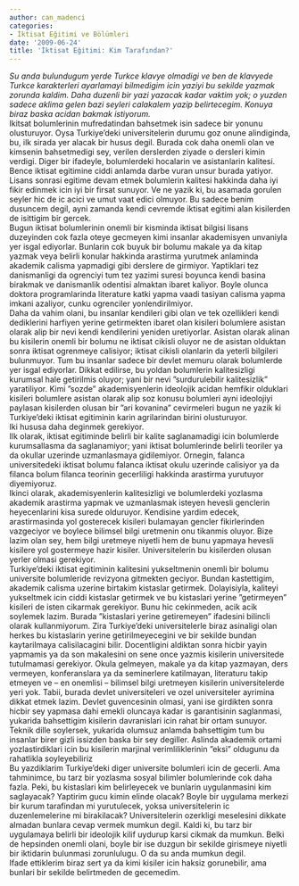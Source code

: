 ```yaml
---
author: can_madenci
categories:
- İktisat Eğitimi ve Bölümleri
date: '2009-06-24'
title: 'İktisat Eğitimi: Kim Tarafından?'
---
```


*Su anda bulundugum yerde Turkce klavye olmadigi ve ben de klavyede Turkce karakterleri ayarlamayi bilmedigim icin yaziyi bu sekilde yazmak zorunda kaldim. Daha duzenli bir yazi yazacak kadar vaktim yok; o yuzden sadece aklima gelen bazi seyleri calakalem yazip belirtecegim. Konuya biraz baska acidan bakmak istiyorum.*  
Ikitsat bolumlerinin mufredatindan bahsetmek isin sadece bir yonunu olusturuyor. Oysa Turkiye’deki universitelerin durumu goz onune alindiginda, bu, ilk sirada yer alacak bir husus degil. Burada cok daha onemli olan ve kimsenin bahsetmedigi sey, verilen derslerden ziyade o dersleri kimin verdigi. Diger bir ifadeyle, bolumlerdeki hocalarin ve asistanlarin kalitesi. Bence iktisat egitimine ciddi anlamda darbe vuran unsur burada yatiyor. Lisans sonrasi egitime devam etmek bolumlerin kalitesi hakkinda daha iyi fikir edinmek icin iyi bir firsat sunuyor. Ve ne yazik ki, bu asamada gorulen seyler hic de ic acici ve umut vaat edici olmuyor. Bu sadece benim dusuncem degil, ayni zamanda kendi cevremde iktisat egitimi alan kisilerden de isittigim bir gercek.  
Bugun iktisat bolumlerinin onemli bir kisminda iktisat bilgisi lisans duzeyinden cok fazla oteye gecmeyen kimi insanlar akademisyen unvaniyla yer isgal ediyorlar. Bunlarin cok buyuk bir bolumu makale ya da kitap yazmak veya belirli konular hakkinda arastirma yurutmek anlaminda akademik calisma yapmadigi gibi derslere de girmiyor. Yaptiklari tez danismanligi da ogrenciyi tum tez yazimi suresi boyunca kendi basina birakmak ve danismanlik odentisi almaktan ibaret kaliyor. Boyle olunca doktora programlarinda literature katki yapma vaadi tasiyan calisma yapma imkani azaliyor, cunku ogrenciler yonlendirilmiyor.  
Daha da vahim olani, bu insanlar kendileri gibi olan ve tek ozellikleri kendi dediklerini harfiyen yerine getirmekten ibaret olan kisileri bolumlere asistan olarak alip bir nevi kendi kendilerini yeniden uretiyorlar. Asistan olarak alinan bu kisilerin onemli bir bolumu ne iktisat cikisli oluyor ne de asistan olduktan sonra iktisat ogrenmeye calisiyor; iktisat cikisli olanlarin da yeterli bilgileri bulunmuyor. Tum bu insanlar sadece bir devlet memuru olarak bolumlerde yer isgal ediyorlar. Dikkat edilirse, bu yoldan bolumlerin kalitesizligi kurumsal hale getirilmis oluyor; yani bir nevi ”surdurulebilir kalitesizlik” yaratiliyor. Kimi ”sozde” akademisyenlerin ideolojik acidan hemfikir olduklari kisileri bolumlere asistan olarak alip soz konusu bolumleri ayni ideolojiyi paylasan kisilerden olusan bir ”ari kovanina” cevirmeleri bugun ne yazik ki Turkiye’deki iktisat egitiminin karin agrilarindan birini olusturuyor.  
Iki hususa daha deginmek gerekiyor.  
Ilk olarak, iktisat egitiminde belirli bir kalite saglanamadigi icin bolumlerde kurumsallasma da saglanamiyor; yani iktisat bolumlerinde belirli teoriler ya da okullar uzerinde uzmanlasmaya gidilemiyor. Ornegin, falanca universitedeki iktisat bolumu falanca iktisat okulu uzerinde calisiyor ya da filanca bolum filanca teorinin gecerliligi hakkinda arastirma yurutuyor diyemiyoruz.  
Ikinci olarak, akademisyenlerin kalitesizligi ve bolumlerdeki yozlasma akademik arastirma yapmak ve uzmanlasmak isteyen hevesli genclerin heyecenlarini kisa surede olduruyor. Kendisine yardim edecek, arastirmasinda yol gosterecek kisileri bulamayan gencler fikirlerinden vazgeciyor ve boylece bilimsel bilgi uretmenin onu tikanmis oluyor. Bize lazim olan sey, hem bilgi uretmeye niyetli hem de bunu yapmaya hevesli kisilere yol gostermeye hazir kisiler. Universitelerin bu kisilerden olusan yerler olmasi gerekiyor.  
Turkiye’deki iktisat egitiminin kalitesini yukseltmenin onemli bir bolumu universite bolumleride revizyona gitmekten geciyor. Bundan kastettigim, akademik calisma uzerine birtakim kistaslar getirmek. Dolayisiyla, kaliteyi yukseltmek icin ciddi kistaslar getirmek ve bu kistaslari yerine ”getirmeyen” kisileri de isten cikarmak gerekiyor. Bunu hic cekinmeden, acik acik soylemek lazim. Burada ”kistaslari yerine getiremeyen” ifadesini bilincli olarak kullanmiyorum. Zira Turkiye’deki universitelerle biraz asinaligi olan herkes bu kistaslarin yerine getirilmeyecegini ve bir sekilde bundan kaytarilmaya calisilacagini bilir. Docentligini aldiktan sonra hicbir yayin yapmamis ya da son makalesini on sene once yazmis kisilerin universitede tutulmamasi gerekiyor. Okula gelmeyen, makale ya da kitap yazmayan, ders vermeyen, konferanslara ya da seminerlere katilmayan, literaturu takip etmeyen ve – en onemlisi – bilimsel bilgi uretmeyen kisilerin universitelerde yeri yok. Tabii, burada devlet universiteleri ve ozel universiteler ayrimina dikkat etmek lazim. Devlet guvencesinin olmasi, yani ise girdikten sonra hicbir sey yapmasa dahi emekli oluncaya kadar is garantisinin saglanmasi, yukarida bahsettigim kisilerin davranislari icin rahat bir ortam sunuyor.  
Teknik dille soylersek, yukarida olumsuz anlamda bahsettigim tum bu insanlar birer gizli issizden baska bir sey degiller. Aslinda akademik ortami yozlastirdiklari icin bu kisilerin marjinal verimliliklerinin ”eksi” oldugunu da rahatlikla soyleyebiliriz  
Bu yazdiklarim Turkiye’deki diger universite bolumleri icin de gecerli. Ama tahminimce, bu tarz bir yozlasma sosyal bilimler bolumlerinde cok daha fazla. Peki, bu kistaslari kim belirleyecek ve bunlarin uygulanmasini kim saglayacak? Yaptirim gucu kimin elinde olacak? Boyle bir uygulama merkezi bir kurum tarafindan mi yurutulecek, yoksa universitelerin ic duzenlemelerine mi birakilacak? Universitelerin ozerkligi meselesini dikkate almadan bunlara cevap vermek mumkun degil. Kaldi ki, bu tarz bir uygulamaya belirli bir ideolojik kilif uydurup karsi cikmak da mumkun. Belki de hepsinden onemli olani, boyle bir ise duzgun bir sekilde girismeye niyetli bir iktidarin bulunmasi zorunlulugu. O da su anda mumkun degil.  
Ifade ettiklerim biraz sert ya da kimi kisiler icin haksiz gorunebilir, ama bunlari bir sekilde belirtmeden de gecemedim.